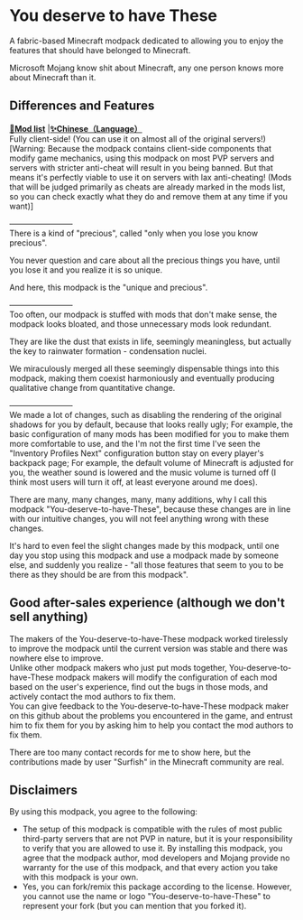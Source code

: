 # You deserve to have These

A fabric-based Minecraft modpack dedicated to allowing you to enjoy the features that should have belonged to Minecraft.  

Microsoft Mojang know shit about Minecraft, any one person knows more about Minecraft than it.  

## Differences and Features

[**📜Mod list**](INCLUDED-MODS.md) |[**✨Chinese（Language）**](README.md)  
Fully client-side! (You can use it on almost all of the original servers!)  
[Warning: Because the modpack contains client-side components that modify game mechanics, using this modpack on most PVP servers and servers with stricter anti-cheat will result in you being banned. But that means it's perfectly viable to use it on servers with lax anti-cheating! (Mods that will be judged primarily as cheats are already marked in the mods list, so you can check exactly what they do and remove them at any time if you want)]  

————————  
There is a kind of "precious", called "only when you lose you know precious".  

You never question and care about all the precious things you have, until you lose it and you realize it is so unique.  

And here, this modpack is the "unique and precious".  

————————  
Too often, our modpack is stuffed with mods that don't make sense, the modpack looks bloated, and those unnecessary mods look redundant.  

They are like the dust that exists in life, seemingly meaningless, but actually the key to rainwater formation - condensation nuclei.  

We miraculously merged all these seemingly dispensable things into this modpack, making them coexist harmoniously and eventually producing qualitative change from quantitative change.  

————————  
We made a lot of changes, such as disabling the rendering of the original shadows for you by default, because that looks really ugly; For example, the basic configuration of many mods has been modified for you to make them more comfortable to use, and the I'm not the first time I've seen the "Inventory Profiles Next" configuration button stay on every player's backpack page; For example, the default volume of Minecraft is adjusted for you, the weather sound is lowered and the music volume is turned off (I think most users will turn it off, at least everyone around me does).  

There are many, many changes, many, many additions, why I call this modpack "You-deserve-to-have-These", because these changes are in line with our intuitive changes, you will not feel anything wrong with these changes.  

It's hard to even feel the slight changes made by this modpack, until one day you stop using this modpack and use a modpack made by someone else, and suddenly you realize - "all those features that seem to you to be there as they should be are from this modpack".  


## Good after-sales experience (although we don't sell anything)

The makers of the You-deserve-to-have-These modpack worked tirelessly to improve the modpack until the current version was stable and there was nowhere else to improve.  
Unlike other modpack makers who just put mods together, You-deserve-to-have-These modpack makers will modify the configuration of each mod based on the user's experience, find out the bugs in those mods, and actively contact the mod authors to fix them.  
You can give feedback to the You-deserve-to-have-These modpack maker on this github about the problems you encountered in the game, and entrust him to fix them for you by asking him to help you contact the mod authors to fix them.  

There are too many contact records for me to show here, but the contributions made by user "Surfish" in the Minecraft community are real.  

## Disclaimers

By using this modpack, you agree to the following:

* The setup of this modpack is compatible with the rules of most public third-party servers that are not PVP in nature, but it is your responsibility to verify that you are allowed to use it. By installing this modpack, you agree that the modpack author, mod developers and Mojang provide no warranty for the use of this modpack, and that every action you take with this modpack is your own.  
* Yes, you can fork/remix this package according to the license. However, you cannot use the name or logo "You-deserve-to-have-These" to represent your fork (but you can mention that you forked it).

